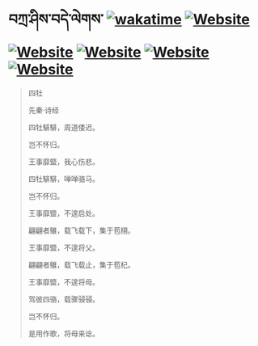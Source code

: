 # བཀྲ་ཤིས་བདེ་ལེགས་	[![wakatime](https://wakatime.com/badge/user/5043ee4a-e361-4607-9d47-d557f2005d05.svg)](https://wakatime.com/@5043ee4a-e361-4607-9d47-d557f2005d05)	[![Website](https://img.shields.io/website?label=&up_color=orange&up_message=Tianchi&url=https%3A%2F%2Fshields.io)](https://tianchi.aliyun.com/home/science/scienceDetail?userId=1095279182618)	[![Website](https://img.shields.io/website?label=&up_color=green&up_message=Yuque&url=https%3A%2F%2Fshields.io)](https://www.yuque.com/ivanaxu)	[![Website](https://img.shields.io/website?label=&up_color=yellow&up_message=Leetcode&url=https%3A%2F%2Fshields.io)](https://leetcode.cn/u/ivanaxu)	[![Website](https://img.shields.io/website?label=&up_color=violet&up_message=AIstudio&url=https%3A%2F%2Fshields.io)](https://aistudio.baidu.com/aistudio/personalcenter/thirdview/979775)	[![Website](https://img.shields.io/website?label=&up_color=red&up_message=Gitee&url=https%3A%2F%2Fshields.io)](https://gitee.com/IvanaXu)
> 四牡
>
> 先秦·诗经
>
> 四牡騑騑，周道倭迟。
> 
> 岂不怀归。
> 
> 王事靡盬，我心伤悲。
> 
> 四牡騑騑，啴啴骆马。
> 
> 岂不怀归。
> 
> 王事靡盬，不遑启处。
> 
> 翩翩者鵻，载飞载下，集于苞栩。
> 
> 王事靡盬，不遑将父。
> 
> 翩翩者鵻，载飞载止，集于苞杞。
> 
> 王事靡盬，不遑将母。
> 
> 驾彼四骆，载骤骎骎。
> 
> 岂不怀归。
> 
> 是用作歌，将母来谂。
